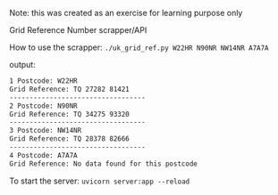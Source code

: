 Note: this was created as an exercise for learning purpose only

Grid Reference Number scrapper/API


How to use the scrapper:
`./uk_grid_ref.py W22HR N90NR NW14NR A7A7A`

output:
```bash
1 Postcode: W22HR
Grid Reference: TQ 27282 81421
----------------------------------
2 Postcode: N90NR
Grid Reference: TQ 34275 93320
----------------------------------
3 Postcode: NW14NR
Grid Reference: TQ 28378 82666
----------------------------------
4 Postcode: A7A7A
Grid Reference: No data found for this postcode
```

To start the server:
`uvicorn server:app --reload`